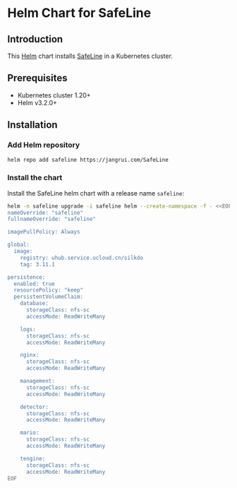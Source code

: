 # Helm Chart for SafeLine

## Introduction

This [Helm](https://github.com/kubernetes/helm) chart installs [SafeLine](https://github.com/chaitin/SafeLine) in a Kubernetes cluster.

## Prerequisites

- Kubernetes cluster 1.20+
- Helm v3.2.0+

## Installation

### Add Helm repository

```bash
helm repo add safeline https://jangrui.com/SafeLine
```

### Install the chart

Install the SafeLine helm chart with a release name `safeline`:

```bash
helm -n safeline upgrade -i safeline helm --create-namespace -f - <<EOF
nameOverride: "safeline"
fullnameOverride: "safeline"

imagePullPolicy: Always

global:
  image:
    registry: uhub.service.ucloud.cn/silkdo
    tag: 3.11.1

persistence:
  enabled: true
  resourcePolicy: "keep"
  persistentVolumeClaim:
    database:
      storageClass: nfs-sc
      accessMode: ReadWriteMany

    logs:
      storageClass: nfs-sc
      accessMode: ReadWriteMany

    nginx:
      storageClass: nfs-sc
      accessMode: ReadWriteMany

    management:
      storageClass: nfs-sc
      accessMode: ReadWriteMany

    detector:
      storageClass: nfs-sc
      accessMode: ReadWriteMany

    mario:
      storageClass: nfs-sc
      accessMode: ReadWriteMany

    tengine:
      storageClass: nfs-sc
      accessMode: ReadWriteMany
EOF
```
